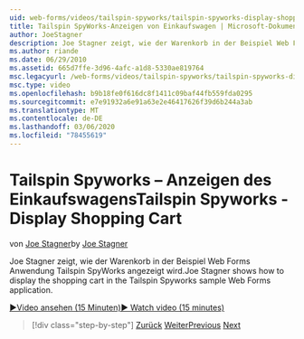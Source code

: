 ```yaml
---
uid: web-forms/videos/tailspin-spyworks/tailspin-spyworks-display-shopping-cart
title: Tailspin SpyWorks-Anzeigen von Einkaufswagen | Microsoft-Dokumentation
author: JoeStagner
description: Joe Stagner zeigt, wie der Warenkorb in der Beispiel Web Forms Anwendung Tailspin SpyWorks angezeigt wird.
ms.author: riande
ms.date: 06/29/2010
ms.assetid: 665d7ffe-3d96-4afc-a1d8-5330ae819764
msc.legacyurl: /web-forms/videos/tailspin-spyworks/tailspin-spyworks-display-shopping-cart
msc.type: video
ms.openlocfilehash: b9b18fe0f616dc8f1411c09baf44fb559fda0295
ms.sourcegitcommit: e7e91932a6e91a63e2e46417626f39d6b244a3ab
ms.translationtype: MT
ms.contentlocale: de-DE
ms.lasthandoff: 03/06/2020
ms.locfileid: "78455619"
---
```

# <a name="tailspin-spyworks---display-shopping-cart"></a><span data-ttu-id="d8e0a-103">Tailspin Spyworks – Anzeigen des Einkaufswagens</span><span class="sxs-lookup"><span data-stu-id="d8e0a-103">Tailspin Spyworks - Display Shopping Cart</span></span>

<span data-ttu-id="d8e0a-104">von [Joe Stagner](https://github.com/JoeStagner)</span><span class="sxs-lookup"><span data-stu-id="d8e0a-104">by [Joe Stagner](https://github.com/JoeStagner)</span></span>

<span data-ttu-id="d8e0a-105">Joe Stagner zeigt, wie der Warenkorb in der Beispiel Web Forms Anwendung Tailspin SpyWorks angezeigt wird.</span><span class="sxs-lookup"><span data-stu-id="d8e0a-105">Joe Stagner shows how to display the shopping cart in the Tailspin Spyworks sample Web Forms application.</span></span>

[<span data-ttu-id="d8e0a-106">&#9654;Video ansehen (15 Minuten)</span><span class="sxs-lookup"><span data-stu-id="d8e0a-106">&#9654; Watch video (15 minutes)</span></span>](https://channel9.msdn.com/Blogs/ASP-NET-Site-Videos/tailspin-spyworks-display-shopping-cart)

> [!div class="step-by-step"]
> <span data-ttu-id="d8e0a-107">[Zurück](tailspin-spyworks-adding-items-to-the-shopping-cart.md)
> [Weiter](tailspin-spyworks-update-the-shopping-cart.md)</span><span class="sxs-lookup"><span data-stu-id="d8e0a-107">[Previous](tailspin-spyworks-adding-items-to-the-shopping-cart.md)
[Next](tailspin-spyworks-update-the-shopping-cart.md)</span></span>
